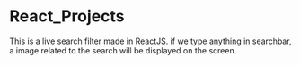 # React_Projects

This is a live search filter made in ReactJS. if we type anything in searchbar, a image related to the search will be displayed on the screen.
